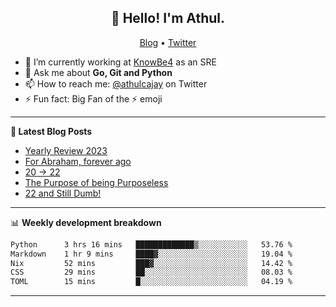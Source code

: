 <h2 align="center">👋 Hello! I'm Athul.</h2>
<p align="center">
  <a href="https://blog.athulcyriac.in">Blog</a> •
  <a href="https://twitter.com/athulcajay">Twitter</a>
</p>


- 🔭 I’m currently working at [KnowBe4](https://knowbe4.com) as an SRE
- 💬 Ask me about **Go, Git and Python**
- 📫 How to reach me: [@athulcajay](https://twitter.com/athulcajay) on Twitter
- ⚡ Fun fact: Big Fan of the :zap: emoji

-------

**📝 Latest Blog Posts**

<!-- BLOG-POST-LIST:START -->
- [Yearly Review 2023](https://blog.athulcyriac.in/blog/2023/)
- [For Abraham, forever ago](https://blog.athulcyriac.in/blog/abraham/)
- [20 → 22](https://blog.athulcyriac.in/blog/20-and-22/)
- [The Purpose of being Purposeless](https://blog.athulcyriac.in/blog/purpose/)
- [22 and Still Dumb!](https://blog.athulcyriac.in/blog/2022/)
<!-- BLOG-POST-LIST:END -->

-------

📊 **Weekly development breakdown**
<!--START_SECTION:waka-->

```txt
Python      3 hrs 16 mins   █████████████▒░░░░░░░░░░░   53.76 %
Markdown    1 hr 9 mins     ████▓░░░░░░░░░░░░░░░░░░░░   19.04 %
Nix         52 mins         ███▓░░░░░░░░░░░░░░░░░░░░░   14.42 %
CSS         29 mins         ██░░░░░░░░░░░░░░░░░░░░░░░   08.03 %
TOML        15 mins         █░░░░░░░░░░░░░░░░░░░░░░░░   04.19 %
```

<!--END_SECTION:waka-->

-------
